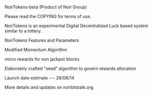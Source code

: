 NoirTokens-beta (Product of Noir Group)

Please read the COPYING for terms of use. 

NoirTokens is an experimental Digital Decentralized Luck based system similar to a lottery.


NoirTokens Features and Parameters 

Modified Momentum Algorithm

micro rewards for non jackpot blocks

Elaborately crafted "seed" algorithm to govern rewards allocation

Launch date estimate --- 28/06/14 

More details and updates on noirbitstalk.org  

  
